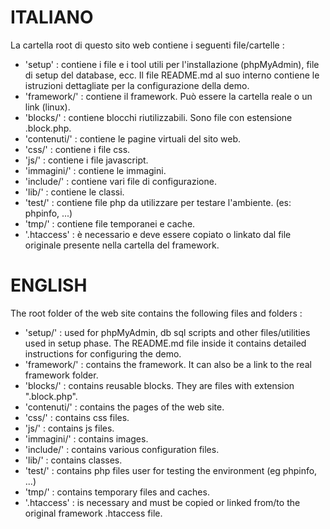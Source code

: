 # ITALIANO

La cartella root di questo sito web contiene i seguenti file/cartelle :

* 'setup' : contiene i file e i tool utili per l'installazione (phpMyAdmin), file di setup
del database, ecc. 
Il file README.md al suo interno contiene le istruzioni dettagliate per la configurazione
della demo.
* 'framework/' : contiene il framework. Può essere la cartella reale o un link (linux).
* 'blocks/' : contiene blocchi riutilizzabili. Sono file con estensione .block.php.
* 'contenuti/' : contiene le pagine virtuali del sito web.
* 'css/' : contiene i file css.
* 'js/' : contiene i file javascript.
* 'immagini/' : contiene le immagini.
* 'include/' : contiene vari file di configurazione.
* 'lib/' : contiene le classi.
* 'test/' : contiene file php da utilizzare per testare l'ambiente. (es: phpinfo, ...)
* 'tmp/' : contiene file temporanei e cache.
* '.htaccess' : è necessario e deve essere copiato o linkato dal file originale presente
nella cartella del framework.

# ENGLISH

The root folder of the web site contains the following files and folders :

* 'setup/' : used for phpMyAdmin, db sql scripts and other files/utilities used in setup phase.
The README.md file inside it contains detailed instructions for configuring the demo.
* 'framework/' : contains the framework. It can also be a link to the real framework folder.
* 'blocks/' : contains reusable blocks. They are files with extension ".block.php".
* 'contenuti/' : contains the pages of the web site.
* 'css/' : contains css files.
* 'js/' : contains js files.
* 'immagini/' : contains images.
* 'include/' : contains various configuration files.
* 'lib/' : contains classes.
* 'test/' : contains php files user for testing the environment (eg phpinfo, ...)
* 'tmp/' : contains temporary files and caches.
* '.htaccess' : is necessary and must be copied or linked from/to the original framework .htaccess
file.
